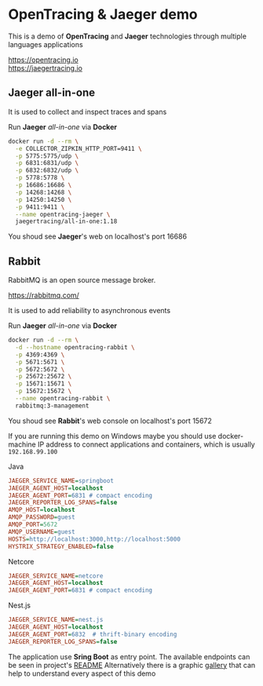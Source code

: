 # OpenTracing & Jaeger demo

This is a demo of **OpenTracing** and **Jaeger** technologies through multiple languages applications

https://opentracing.io    
https://jaegertracing.io

## Jaeger all-in-one

It is used to collect and inspect traces and spans

Run **Jaeger** *all-in-one* via **Docker**

```sh
docker run -d --rm \
  -e COLLECTOR_ZIPKIN_HTTP_PORT=9411 \
  -p 5775:5775/udp \
  -p 6831:6831/udp \
  -p 6832:6832/udp \
  -p 5778:5778 \
  -p 16686:16686 \
  -p 14268:14268 \
  -p 14250:14250 \
  -p 9411:9411 \
  --name opentracing-jaeger \
  jaegertracing/all-in-one:1.18
```

You shoud see **Jaeger**'s web on localhost's port 16686

## Rabbit

RabbitMQ is an open source message broker.

https://rabbitmq.com/

It is used to add reliability to asynchronous events

Run **Jaeger** *all-in-one* via **Docker**

```sh
docker run -d --rm \
  -d --hostname opentracing-rabbit \
  -p 4369:4369 \
  -p 5671:5671 \
  -p 5672:5672 \
  -p 25672:25672 \
  -p 15671:15671 \
  -p 15672:15672 \
  --name opentracing-rabbit \
  rabbitmq:3-management
```

You shoud see **Rabbit**'s web console on localhost's port 15672


If you are running this demo on Windows maybe you should use docker-machine IP address to connect applications and containers, which is usually `192.168.99.100`

Java
```ini
JAEGER_SERVICE_NAME=springboot
JAEGER_AGENT_HOST=localhost
JAEGER_AGENT_PORT=6831 # compact encoding
JAEGER_REPORTER_LOG_SPANS=false
AMQP_HOST=localhost
AMQP_PASSWORD=guest
AMQP_PORT=5672
AMQP_USERNAME=guest
HOSTS=http://localhost:3000,http://localhost:5000
HYSTRIX_STRATEGY_ENABLED=false
```

Netcore
```ini
JAEGER_SERVICE_NAME=netcore
JAEGER_AGENT_HOST=localhost
JAEGER_AGENT_PORT=6831 # compact encoding
```

Nest.js
```ini
JAEGER_SERVICE_NAME=nest.js
JAEGER_AGENT_HOST=localhost
JAEGER_AGENT_PORT=6832  # thrift-binary encoding
JAEGER_REPORTER_LOG_SPANS=false
```

The application use **Sring Boot** as entry point. The available endpoints can be seen in project's [README](spring-boot/README.md)
Alternatively there is a graphic [gallery](assets/gallery/diagram-1-a.md) that can help to understand every aspect of this demo